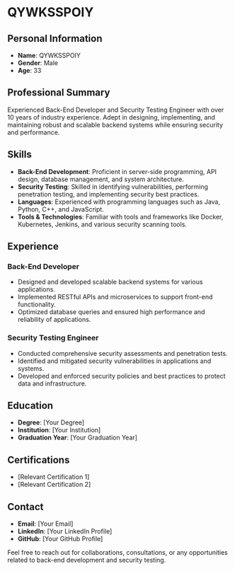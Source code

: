# QYWKSSPOIY

## Personal Information
- **Name**: QYWKSSPOIY
- **Gender**: Male
- **Age**: 33

## Professional Summary
Experienced Back-End Developer and Security Testing Engineer with over 10 years of industry experience. Adept in designing, implementing, and maintaining robust and scalable backend systems while ensuring security and performance.

## Skills
- **Back-End Development**: Proficient in server-side programming, API design, database management, and system architecture.
- **Security Testing**: Skilled in identifying vulnerabilities, performing penetration testing, and implementing security best practices.
- **Languages**: Experienced with programming languages such as Java, Python, C++, and JavaScript.
- **Tools & Technologies**: Familiar with tools and frameworks like Docker, Kubernetes, Jenkins, and various security scanning tools.

## Experience
### Back-End Developer
- Designed and developed scalable backend systems for various applications.
- Implemented RESTful APIs and microservices to support front-end functionality.
- Optimized database queries and ensured high performance and reliability of applications.

### Security Testing Engineer
- Conducted comprehensive security assessments and penetration tests.
- Identified and mitigated security vulnerabilities in applications and systems.
- Developed and enforced security policies and best practices to protect data and infrastructure.

## Education
- **Degree**: [Your Degree]
- **Institution**: [Your Institution]
- **Graduation Year**: [Your Graduation Year]

## Certifications
- [Relevant Certification 1]
- [Relevant Certification 2]

## Contact
- **Email**: [Your Email]
- **LinkedIn**: [Your LinkedIn Profile]
- **GitHub**: [Your GitHub Profile]

Feel free to reach out for collaborations, consultations, or any opportunities related to back-end development and security testing.
